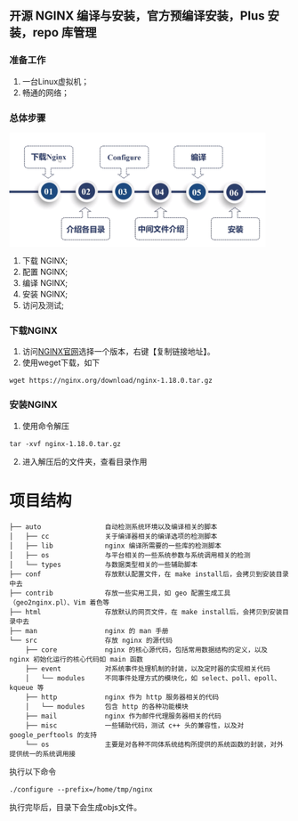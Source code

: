 ## 开源 NGINX 编译与安装，官方预编译安装，Plus 安装，repo 库管理
### 准备工作

1. 一台Linux虚拟机；
2. 畅通的网络；

### 总体步骤

<img src="./image/compile.png" alt="编译总体步骤" style="zoom:45%;" align="center"/>

1. 下载 NGINX;
2. 配置 NGINX;
3. 编译 NGINX;
4. 安装 NGINX;
5. 访问及测试;


### 下载NGINX

1. 访问[NGINX官网](https://nginx.org/en/download.html )选择一个版本，右键【复制链接地址】。
2. 使用weget下载，如下

```shell
wget https://nginx.org/download/nginx-1.18.0.tar.gz
```

### 安装NGINX

1. 使用命令解压

```
tar -xvf nginx-1.18.0.tar.gz
```

2. 进入解压后的文件夹，查看目录作用

# 项目结构

```
├── auto                自动检测系统环境以及编译相关的脚本
│   ├── cc              关于编译器相关的编译选项的检测脚本
│   ├── lib             nginx 编译所需要的一些库的检测脚本
│   ├── os              与平台相关的一些系统参数与系统调用相关的检测
│   └── types           与数据类型相关的一些辅助脚本
├── conf                存放默认配置文件，在 make install后，会拷贝到安装目录中去
├── contrib             存放一些实用工具，如 geo 配置生成工具（geo2nginx.pl）、Vim 着色等
├── html                存放默认的网页文件，在 make install后，会拷贝到安装目录中去
├── man                 nginx 的 man 手册
└── src                 存放 nginx 的源代码
    ├── core            nginx 的核心源代码，包括常用数据结构的定义，以及 nginx 初始化运行的核心代码如 main 函数
    ├── event           对系统事件处理机制的封装，以及定时器的实现相关代码
    │   └── modules     不同事件处理方式的模块化，如 select、poll、epoll、kqueue 等
    ├── http            nginx 作为 http 服务器相关的代码
    │   └── modules     包含 http 的各种功能模块
    ├── mail            nginx 作为邮件代理服务器相关的代码
    ├── misc            一些辅助代码，测试 c++ 头的兼容性，以及对 google_perftools 的支持
    └── os              主要是对各种不同体系统结构所提供的系统函数的封装，对外提供统一的系统调用接
```

执行以下命令

```
./configure --prefix=/home/tmp/nginx
```

执行完毕后，目录下会生成objs文件。
